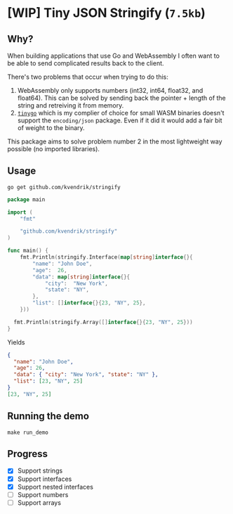 # [WIP] Tiny JSON Stringify (`7.5kb`)

## Why?

When building applications that use Go and WebAssembly I often want to be able to send complicated results back to the client.

There's two problems that occur when trying to do this:

1. WebAssembly only supports numbers (int32, int64, float32, and float64). This can be solved by sending back the pointer + length of the string and retreiving it from memory.
2. [`tinygo`](https://tinygo.org/) which is my complier of choice for small WASM binaries doesn't support the `encoding/json` package. Even if it did it would add a fair bit of weight to the binary.

This package aims to solve problem number 2 in the most lightweight way possible (no imported libraries).

## Usage

```
go get github.com/kvendrik/stringify
```

```go
package main

import (
	"fmt"

	"github.com/kvendrik/stringify"
)

func main() {
	fmt.Println(stringify.Interface(map[string]interface{}{
		"name": "John Doe",
		"age":  26,
		"data": map[string]interface{}{
			"city":  "New York",
			"state": "NY",
		},
		"list": []interface{}{23, "NY", 25},
	}))

  fmt.Println(stringify.Array([]interface{}{23, "NY", 25}))
}
```

Yields

```json
{
  "name": "John Doe",
  "age": 26,
  "data": { "city": "New York", "state": "NY" },
  "list": [23, "NY", 25]
}
[23, "NY", 25]
```

## Running the demo

```
make run_demo
```

## Progress

- [x] Support strings
- [x] Support interfaces
- [x] Support nested interfaces
- [ ] Support numbers
- [ ] Support arrays
